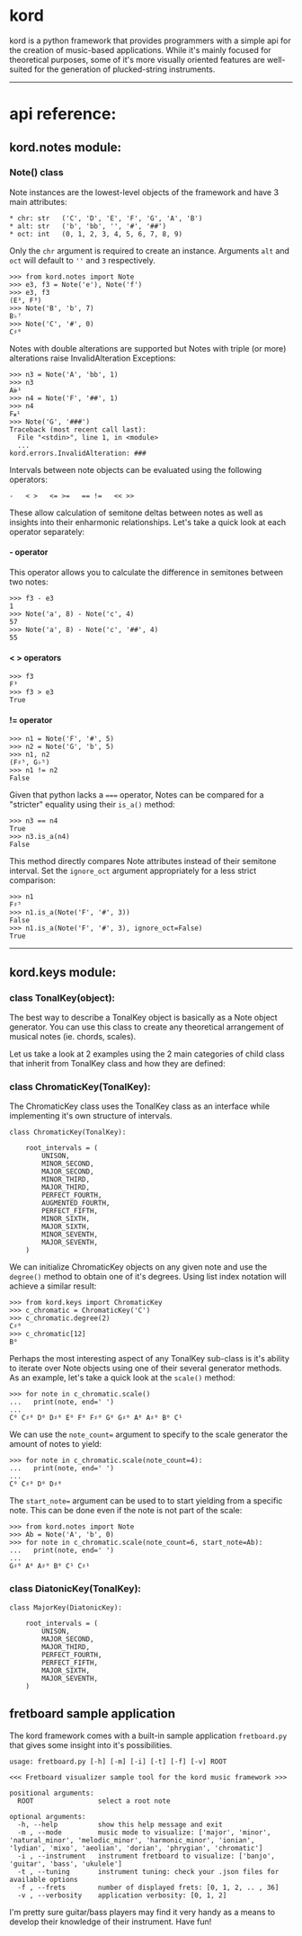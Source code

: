 # kord
kord is a python framework that provides programmers with a simple api for the creation of music-based applications. While it's mainly focused for theoretical purposes, some of it's more visually oriented features are well-suited for the generation of plucked-string instruments.

<hr/>

# api reference:

## kord.notes module:

### Note() class
Note instances are the lowest-level objects of the framework and have 3 main attributes:

```
* chr: str   ('C', 'D', 'E', 'F', 'G', 'A', 'B')
* alt: str   ('b', 'bb', '', '#', '##')
* oct: int   (0, 1, 2, 3, 4, 5, 6, 7, 8, 9)
```


Only the `chr` argument is required to create an instance. Arguments `alt` and `oct` will default to `''` and `3` respectively.

```
>>> from kord.notes import Note
>>> e3, f3 = Note('e'), Note('f')
>>> e3, f3
(E³, F³) 
>>> Note('B', 'b', 7)
B♭⁷
>>> Note('C', '#', 0)
C♯⁰
```

Notes with double alterations are supported but Notes with triple (or more) alterations raise InvalidAlteration Exceptions:

```
>>> n3 = Note('A', 'bb', 1)
>>> n3
A𝄫¹
>>> n4 = Note('F', '##', 1)
>>> n4
F𝄪¹
>>> Note('G', '###')
Traceback (most recent call last):
  File "<stdin>", line 1, in <module>
  ...
kord.errors.InvalidAlteration: ###
```


 
Intervals between note objects can be evaluated using the following operators:

```
-   < >   <= >=   == !=   << >>
```
 
These allow calculation of semitone deltas between notes as well as insights into their enharmonic relationships. Let's take a quick look at each operator separately:

#### - operator

This operator allows you to calculate the difference in semitones between two notes:

```
>>> f3 - e3
1
>>> Note('a', 8) - Note('c', 4)
57
>>> Note('a', 8) - Note('c', '##', 4)
55
```


#### <  > operators


```
>>> f3
F³
>>> f3 > e3
True
```

#### != operator


```
>>> n1 = Note('F', '#', 5)
>>> n2 = Note('G', 'b', 5)
>>> n1, n2
(F♯⁵, G♭⁵)
>>> n1 != n2
False
```






Given that python lacks a `===` operator, Notes can be compared for a "stricter" equality using their `is_a()` method:

```
>>> n3 == n4
True
>>> n3.is_a(n4)
False
```

This method directly compares Note attributes instead of their semitone interval. Set the `ignore_oct` argument appropriately for a less strict comparison:

```
>>> n1
F♯⁵
>>> n1.is_a(Note('F', '#', 3))
False
>>> n1.is_a(Note('F', '#', 3), ignore_oct=False)
True
```

<hr/>

## kord.keys module:


### class TonalKey(object):

The best way to describe a TonalKey object is basically as a Note object generator. You can use this class to create any theoretical arrangement of musical notes (ie. chords, scales).

Let us take a look at 2 examples using the 2 main categories of child class that inherit from TonalKey class and how they are defined:


### class ChromaticKey(TonalKey):

The ChromaticKey class uses the TonalKey class as an interface while implementing it's own structure of intervals.

```
class ChromaticKey(TonalKey):

    root_intervals = (
        UNISON,
        MINOR_SECOND,
        MAJOR_SECOND,
        MINOR_THIRD,
        MAJOR_THIRD,
        PERFECT_FOURTH,
        AUGMENTED_FOURTH,
        PERFECT_FIFTH,
        MINOR_SIXTH,
        MAJOR_SIXTH,
        MINOR_SEVENTH,
        MAJOR_SEVENTH,
    )
```

We can initialize ChromaticKey objects on any given note and use the ```degree()``` method to obtain one of it's degrees. Using list index notation will achieve a similar result:

```
>>> from kord.keys import ChromaticKey
>>> c_chromatic = ChromaticKey('C')
>>> c_chromatic.degree(2)
C♯⁰
>>> c_chromatic[12]
B⁰
```

Perhaps the most interesting aspect of any TonalKey sub-class is it's ability to iterate over Note objects using one of their several generator methods. As an example, let's take a quick look at the ```scale()``` method:

```
>>> for note in c_chromatic.scale()
...   print(note, end=' ')
...
C⁰ C♯⁰ D⁰ D♯⁰ E⁰ F⁰ F♯⁰ G⁰ G♯⁰ A⁰ A♯⁰ B⁰ C¹ 
```

We can use the ```note_count=``` argument to specify to the scale generator the amount of notes to yield:

```
>>> for note in c_chromatic.scale(note_count=4):
...   print(note, end=' ')
...
C⁰ C♯⁰ D⁰ D♯⁰ 
```

The ```start_note=``` argument can be used to to start yielding from a specific note. This can be done even if the note is not part of the scale:

```
>>> from kord.notes import Note
>>> Ab = Note('A', 'b', 0)
>>> for note in c_chromatic.scale(note_count=6, start_note=Ab):
...   print(note, end=' ')
...
G♯⁰ A⁰ A♯⁰ B⁰ C¹ C♯¹ 
```



### class DiatonicKey(TonalKey):

```
class MajorKey(DiatonicKey):

    root_intervals = (
        UNISON,
        MAJOR_SECOND,
        MAJOR_THIRD,
        PERFECT_FOURTH,
        PERFECT_FIFTH,
        MAJOR_SIXTH,
        MAJOR_SEVENTH,
    )
```



## fretboard sample application

The kord framework comes with a built-in sample application `fretboard.py` that gives some insight into it's possibilities.

```
usage: fretboard.py [-h] [-m] [-i] [-t] [-f] [-v] ROOT

<<< Fretboard visualizer sample tool for the kord music framework >>>

positional arguments:
  ROOT                select a root note

optional arguments:
  -h, --help          show this help message and exit
  -m , --mode         music mode to visualize: ['major', 'minor', 'natural_minor', 'melodic_minor', 'harmonic_minor', 'ionian', 'lydian', 'mixo', 'aeolian', 'dorian', 'phrygian', 'chromatic']
  -i , --instrument   instrument fretboard to visualize: ['banjo', 'guitar', 'bass', 'ukulele']
  -t , --tuning       instrument tuning: check your .json files for available options
  -f , --frets        number of displayed frets: [0, 1, 2, .. , 36]
  -v , --verbosity    application verbosity: [0, 1, 2]

```

I'm pretty sure guitar/bass players may find it very handy as a means to develop their knowledge of their instrument. Have fun!
